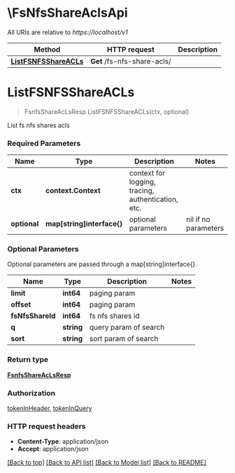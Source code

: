 # \FsNfsShareAclsApi

All URIs are relative to *https://localhost/v1*

Method | HTTP request | Description
------------- | ------------- | -------------
[**ListFSNFSShareACLs**](FsNfsShareAclsApi.md#ListFSNFSShareACLs) | **Get** /fs-nfs-share-acls/ | 


# **ListFSNFSShareACLs**
> FsnfsShareAcLsResp ListFSNFSShareACLs(ctx, optional)


List fs nfs shares acls

### Required Parameters

Name | Type | Description  | Notes
------------- | ------------- | ------------- | -------------
 **ctx** | **context.Context** | context for logging, tracing, authentication, etc.
 **optional** | **map[string]interface{}** | optional parameters | nil if no parameters

### Optional Parameters
Optional parameters are passed through a map[string]interface{}.

Name | Type | Description  | Notes
------------- | ------------- | ------------- | -------------
 **limit** | **int64**| paging param | 
 **offset** | **int64**| paging param | 
 **fsNfsShareId** | **int64**| fs nfs shares id | 
 **q** | **string**| query param of search | 
 **sort** | **string**| sort param of search | 

### Return type

[**FsnfsShareAcLsResp**](FSNFSShareACLsResp.md)

### Authorization

[tokenInHeader](../README.md#tokenInHeader), [tokenInQuery](../README.md#tokenInQuery)

### HTTP request headers

 - **Content-Type**: application/json
 - **Accept**: application/json

[[Back to top]](#) [[Back to API list]](../README.md#documentation-for-api-endpoints) [[Back to Model list]](../README.md#documentation-for-models) [[Back to README]](../README.md)

